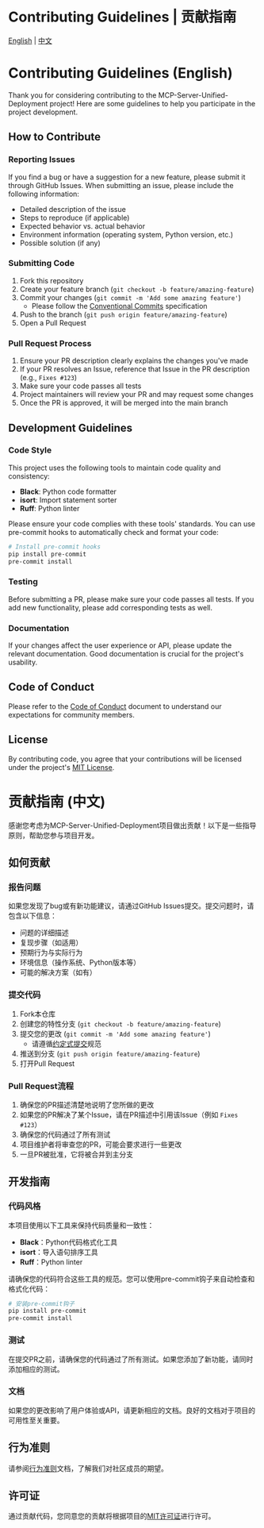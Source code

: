# Contributing Guidelines | 贡献指南

[English](#contributing-guidelines-english) | [中文](#贡献指南-中文)

<a id="contributing-guidelines-english"></a>

# Contributing Guidelines (English)

Thank you for considering contributing to the MCP-Server-Unified-Deployment project! Here are some guidelines to help you participate in the project development.

## How to Contribute

### Reporting Issues

If you find a bug or have a suggestion for a new feature, please submit it through GitHub Issues. When submitting an issue, please include the following information:

- Detailed description of the issue
- Steps to reproduce (if applicable)
- Expected behavior vs. actual behavior
- Environment information (operating system, Python version, etc.)
- Possible solution (if any)

### Submitting Code

1. Fork this repository
2. Create your feature branch (`git checkout -b feature/amazing-feature`)
3. Commit your changes (`git commit -m 'Add some amazing feature'`)
   - Please follow the [Conventional Commits](https://www.conventionalcommits.org/) specification
4. Push to the branch (`git push origin feature/amazing-feature`)
5. Open a Pull Request

### Pull Request Process

1. Ensure your PR description clearly explains the changes you've made
2. If your PR resolves an Issue, reference that Issue in the PR description (e.g., `Fixes #123`)
3. Make sure your code passes all tests
4. Project maintainers will review your PR and may request some changes
5. Once the PR is approved, it will be merged into the main branch

## Development Guidelines

### Code Style

This project uses the following tools to maintain code quality and consistency:

- **Black**: Python code formatter
- **isort**: Import statement sorter
- **Ruff**: Python linter

Please ensure your code complies with these tools' standards. You can use pre-commit hooks to automatically check and format your code:

```bash
# Install pre-commit hooks
pip install pre-commit
pre-commit install
```

### Testing

Before submitting a PR, please make sure your code passes all tests. If you add new functionality, please add corresponding tests as well.

### Documentation

If your changes affect the user experience or API, please update the relevant documentation. Good documentation is crucial for the project's usability.

## Code of Conduct

Please refer to the [Code of Conduct](CODE_OF_CONDUCT.md) document to understand our expectations for community members.

## License

By contributing code, you agree that your contributions will be licensed under the project's [MIT License](LICENSE).

<a id="贡献指南-中文"></a>

# 贡献指南 (中文)

感谢您考虑为MCP-Server-Unified-Deployment项目做出贡献！以下是一些指导原则，帮助您参与项目开发。

## 如何贡献

### 报告问题

如果您发现了bug或有新功能建议，请通过GitHub Issues提交。提交问题时，请包含以下信息：

- 问题的详细描述
- 复现步骤（如适用）
- 预期行为与实际行为
- 环境信息（操作系统、Python版本等）
- 可能的解决方案（如有）

### 提交代码

1. Fork本仓库
2. 创建您的特性分支 (`git checkout -b feature/amazing-feature`)
3. 提交您的更改 (`git commit -m 'Add some amazing feature'`)
   - 请遵循[约定式提交](https://www.conventionalcommits.org/)规范
4. 推送到分支 (`git push origin feature/amazing-feature`)
5. 打开Pull Request

### Pull Request流程

1. 确保您的PR描述清楚地说明了您所做的更改
2. 如果您的PR解决了某个Issue，请在PR描述中引用该Issue（例如 `Fixes #123`）
3. 确保您的代码通过了所有测试
4. 项目维护者将审查您的PR，可能会要求进行一些更改
5. 一旦PR被批准，它将被合并到主分支

## 开发指南

### 代码风格

本项目使用以下工具来保持代码质量和一致性：

- **Black**：Python代码格式化工具
- **isort**：导入语句排序工具
- **Ruff**：Python linter

请确保您的代码符合这些工具的规范。您可以使用pre-commit钩子来自动检查和格式化代码：

```bash
# 安装pre-commit钩子
pip install pre-commit
pre-commit install
```

### 测试

在提交PR之前，请确保您的代码通过了所有测试。如果您添加了新功能，请同时添加相应的测试。

### 文档

如果您的更改影响了用户体验或API，请更新相应的文档。良好的文档对于项目的可用性至关重要。

## 行为准则

请参阅[行为准则](CODE_OF_CONDUCT.md)文档，了解我们对社区成员的期望。

## 许可证

通过贡献代码，您同意您的贡献将根据项目的[MIT许可证](LICENSE)进行许可。
